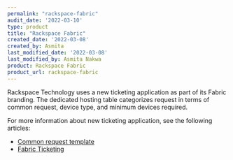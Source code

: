 ```yaml
---
permalink: "rackspace-fabric"
audit_date: '2022-03-10'
type: product
title: "Rackspace Fabric"
created_date: '2022-03-08'
created_by: Asmita
last_modified_date: '2022-03-08'
last_modified_by: Asmita Nakwa
product: Rackspace Fabric
product_url: rackspace-fabric
---
```


Rackspace Technology uses a new ticketing application as part of its Fabric branding. The dedicated hosting table categorizes request in terms of common request, device type, and minimum devices required.

For more information about new ticketing application, see the following articles:
- [Common request template](/support/how-to/common-request-templates)
- [Fabric Ticketing](/support/how-to/fabric-ticketing)